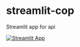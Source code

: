 # streamlit-cop
Streamlit app for api

[![Streamlit App](https://static.streamlit.io/badges/streamlit_badge_black_white.svg)](https://share.streamlit.io/kallehm/streamlit-cop/main/app.py)
